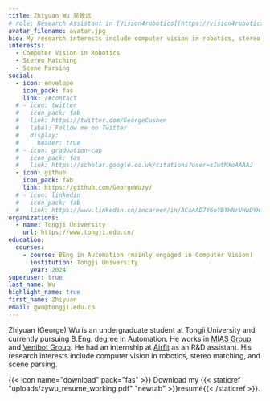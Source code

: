```yaml
---
title: Zhiyuan Wu 吴致远
# role: Research Assistant in [Vision4robotics](https://vision4robotics.github.io/)
avatar_filename: avatar.jpg
bio: My research interests include computer vision in robotics, stereo matching, and scene parsing.
interests:
  - Computer Vision in Robotics
  - Stereo Matching
  - Scene Parsing
social:
  - icon: envelope
    icon_pack: fas
    link: /#contact
  # - icon: twitter
  #   icon_pack: fab
  #   link: https://twitter.com/GeorgeCushen
  #   label: Follow me on Twitter
  #   display:
  #     header: true
  # - icon: graduation-cap
  #   icon_pack: fas
  #   link: https://scholar.google.co.uk/citations?user=sIwtMXoAAAAJ
  - icon: github
    icon_pack: fab
    link: https://github.com/GeorgeWuzy/
  # - icon: linkedin
  #   icon_pack: fab
  #   link: https://www.linkedin.cn/incareer/in/ACoAAD7Y6oYBYHNrVHbDYH-XaYj90NSIotdHsiQ
organizations:
  - name: Tongji University
    url: https://www.tongji.edu.cn/
education:
  courses:
    - course: BEng in Automation (mainly engaged in Computer Vision)
      institution: Tongji University
      year: 2024
superuser: true
last_name: Wu
highlight_name: true
first_name: Zhiyuan
email: gwu@tongji.edu.cn
---
```

Zhiyuan (George) Wu is an undergraduate student at Tongji University and currently pursuing B.Eng. degree in Automation. He works in [MIAS Group](https://mias.group/) and [Venibot Group](https://baijiahao.baidu.com/s?id=1689465611202221561&wfr=spider&for=pc)[](https://baijiahao.baidu.com/s?id=1689465611202221561&wfr=spider&for=pc). He had an internship at [Airfit](http://www.airfit.cn/) as an R&D assistant. His research interests include computer vision in robotics, stereo matching, and scene parsing. 

{{< icon name="download" pack="fas" >}} Download my {{< staticref "uploads/zywu_resume_working.pdf" "newtab" >}}resumé{{< /staticref >}}.